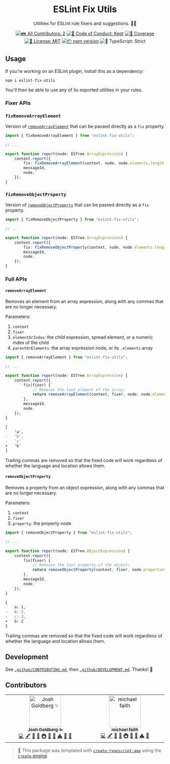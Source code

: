 <h1 align="center">ESLint Fix Utils</h1>

<p align="center">
	Utilities for ESLint rule fixers and suggestions.
	🧑‍🔧
</p>

<p align="center">
	<!-- prettier-ignore-start -->
	<!-- ALL-CONTRIBUTORS-BADGE:START - Do not remove or modify this section -->
	<a href="#contributors" target="_blank"><img alt="👪 All Contributors: 2" src="https://img.shields.io/badge/%F0%9F%91%AA_all_contributors-2-21bb42.svg" /></a>
<!-- ALL-CONTRIBUTORS-BADGE:END -->
	<!-- prettier-ignore-end -->
	<a href="https://github.com/JoshuaKGoldberg/eslint-fix-utils/blob/main/.github/CODE_OF_CONDUCT.md" target="_blank"><img alt="🤝 Code of Conduct: Kept" src="https://img.shields.io/badge/%F0%9F%A4%9D_code_of_conduct-kept-21bb42" /></a>
	<a href="https://codecov.io/gh/JoshuaKGoldberg/eslint-fix-utils" target="_blank"><img alt="🧪 Coverage" src="https://img.shields.io/codecov/c/github/JoshuaKGoldberg/eslint-fix-utils?label=%F0%9F%A7%AA%20coverage" /></a>
	<a href="https://github.com/JoshuaKGoldberg/eslint-fix-utils/blob/main/LICENSE.md" target="_blank"><img alt="📝 License: MIT" src="https://img.shields.io/badge/%F0%9F%93%9D_license-MIT-21bb42.svg"></a>
	<a href="http://npmjs.com/package/eslint-fix-utils"><img alt="📦 npm version" src="https://img.shields.io/npm/v/eslint-fix-utils?color=21bb42&label=%F0%9F%93%A6%20npm" /></a>
	<img alt="💪 TypeScript: Strict" src="https://img.shields.io/badge/%F0%9F%92%AA_typescript-strict-21bb42.svg" />
</p>

## Usage

If you're working on an ESLint plugin, install this as a dependency:

```shell
npm i eslint-fix-utils
```

You'll then be able to use any of its exported utilities in your rules.

### Fixer APIs

### `fixRemoveArrayElement`

Version of [`removeArrayElement`](#removearrayelement) that can be passed directly as a `fix` property.

```ts
import { fixRemoveArrayElement } from "eslint-fix-utils";

// ...

export function report(node: ESTree.ArrayExpression) {
	context.report({
		fix: fixRemoveArrayElement(context, node, node.elements.length - 1),
		messageId,
		node,
	});
}
```

### `fixRemoveObjectProperty`

Version of [`removeObjectProperty`](#removeobjectproperty) that can be passed directly as a `fix` property.

```ts
import { fixRemoveObjectProperty } from "eslint-fix-utils";

// ...

export function report(node: ESTree.ArrayExpression) {
	context.report({
		fix: fixRemoveObjectProperty(context, node, node.elements.length - 1),
		messageId,
		node,
	});
}
```

### Full APIs

#### `removeArrayElement`

Removes an element from an array expression, along with any commas that are no longer necessary.

Parameters:

1. `context`
2. `fixer`
3. `elementOrIndex`: the child expression, spread element, or a numeric index of the child
4. `parentOrElements`: the array expression node, or its `.elements` array

```ts
import { removeArrayElement } from "eslint-fix-utils";

// ...

export function report(node: ESTree.ArrayExpression) {
	context.report({
		fix(fixer) {
			// Removes the last element of the array:
			return removeArrayElement(context, fixer, node, node.elements.length - 1);
		},
		messageId,
		node,
	});
}
```

```diff
[
 	'a',
-	'b',
-	'c'
+	'b'
]
```

Trailing commas are removed so that the fixed code will work regardless of whether the language and location allows them.

#### `removeObjectProperty`

Removes a property from an object expression, along with any commas that are no longer necessary.

Parameters:

1. `context`
2. `fixer`
3. `property`: the property node

```ts
import { removeObjectProperty } from "eslint-fix-utils";

// ...

export function report(node: ESTree.ObjectExpression) {
	context.report({
		fix(fixer) {
			// Removes the last property of the object:
			return removeObjectProperty(context, fixer, node.properties.length - 1);
		},
		messageId,
		node,
	});
}
```

```diff
{
 	a: 1,
-	b: 2,
-	c: 3,
+	b: 2
}
```

Trailing commas are removed so that the fixed code will work regardless of whether the language and location allows them.

## Development

See [`.github/CONTRIBUTING.md`](./.github/CONTRIBUTING.md), then [`.github/DEVELOPMENT.md`](./.github/DEVELOPMENT.md).
Thanks! 💖

## Contributors

<!-- spellchecker: disable -->
<!-- ALL-CONTRIBUTORS-LIST:START - Do not remove or modify this section -->
<!-- prettier-ignore-start -->
<!-- markdownlint-disable -->
<table>
  <tbody>
    <tr>
      <td align="center" valign="top" width="14.28%"><a href="http://www.joshuakgoldberg.com/"><img src="https://avatars.githubusercontent.com/u/3335181?v=4?s=100" width="100px;" alt="Josh Goldberg ✨"/><br /><sub><b>Josh Goldberg ✨</b></sub></a><br /><a href="https://github.com/JoshuaKGoldberg/eslint-fix-utils/commits?author=JoshuaKGoldberg" title="Code">💻</a> <a href="#content-JoshuaKGoldberg" title="Content">🖋</a> <a href="https://github.com/JoshuaKGoldberg/eslint-fix-utils/commits?author=JoshuaKGoldberg" title="Documentation">📖</a> <a href="#ideas-JoshuaKGoldberg" title="Ideas, Planning, & Feedback">🤔</a> <a href="#infra-JoshuaKGoldberg" title="Infrastructure (Hosting, Build-Tools, etc)">🚇</a> <a href="#maintenance-JoshuaKGoldberg" title="Maintenance">🚧</a> <a href="#projectManagement-JoshuaKGoldberg" title="Project Management">📆</a> <a href="https://github.com/JoshuaKGoldberg/eslint-fix-utils/commits?author=JoshuaKGoldberg" title="Tests">⚠️</a> <a href="#tool-JoshuaKGoldberg" title="Tools">🔧</a> <a href="https://github.com/JoshuaKGoldberg/eslint-fix-utils/issues?q=author%3AJoshuaKGoldberg" title="Bug reports">🐛</a></td>
      <td align="center" valign="top" width="14.28%"><a href="https://github.com/michaelfaith"><img src="https://avatars.githubusercontent.com/u/8071845?v=4?s=100" width="100px;" alt="michael faith"/><br /><sub><b>michael faith</b></sub></a><br /><a href="https://github.com/JoshuaKGoldberg/eslint-fix-utils/commits?author=michaelfaith" title="Code">💻</a> <a href="#content-michaelfaith" title="Content">🖋</a> <a href="https://github.com/JoshuaKGoldberg/eslint-fix-utils/commits?author=michaelfaith" title="Documentation">📖</a> <a href="#ideas-michaelfaith" title="Ideas, Planning, & Feedback">🤔</a> <a href="#infra-michaelfaith" title="Infrastructure (Hosting, Build-Tools, etc)">🚇</a> <a href="#maintenance-michaelfaith" title="Maintenance">🚧</a> <a href="#projectManagement-michaelfaith" title="Project Management">📆</a> <a href="https://github.com/JoshuaKGoldberg/eslint-fix-utils/commits?author=michaelfaith" title="Tests">⚠️</a> <a href="#tool-michaelfaith" title="Tools">🔧</a></td>
    </tr>
  </tbody>
</table>

<!-- markdownlint-restore -->
<!-- prettier-ignore-end -->

<!-- ALL-CONTRIBUTORS-LIST:END -->
<!-- spellchecker: enable -->

<!-- You can remove this notice if you don't want it 🙂 no worries! -->

> 💝 This package was templated with [`create-typescript-app`](https://github.com/JoshuaKGoldberg/create-typescript-app) using the [`create` engine](https://create.bingo).
